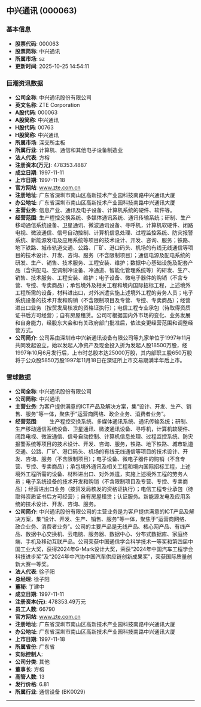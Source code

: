 ## 中兴通讯 (000063)

### 基本信息

- **股票代码**: 000063
- **股票简称**: 中兴通讯
- **所属市场**: sz
- **更新时间**: 2025-10-25 14:54:11

### 巨潮资讯数据

- **公司全称**: 中兴通讯股份有限公司
- **英文名称**: ZTE Corporation
- **A股代码**: 000063
- **A股简称**: 中兴通讯
- **H股代码**: 00763
- **H股简称**: 中兴通讯
- **所属市场**: 深交所主板
- **所属行业**: 计算机、通信和其他电子设备制造业
- **法人代表**: 方榕
- **注册资本(万元)**: 478353.4887
- **成立日期**: 1997-11-11
- **上市日期**: 1997-11-18
- **官方网站**: www.zte.com.cn
- **注册地址**: 广东省深圳市南山区高新技术产业园科技南路中兴通讯大厦
- **办公地址**: 广东省深圳市南山区高新技术产业园科技南路中兴通讯大厦
- **主营业务**: 信息产业、通讯及电子设备、计算机系统的硬件、软件等。
- **经营范围**: 生产程控交换系统、多媒体通讯系统、通讯传输系统；研制、生产移动通信系统设备、卫星通讯、微波通讯设备、寻呼机，计算机软硬件、闭路电视、微波通信、信号自动控制、计算机信息处理、过程监控系统、防灾报警系统、新能源发电及应用系统等项目的技术设计、开发、咨询、服务；铁路、地下铁路、城市轨道交通、公路、厂矿、港口码头、机场的有线无线通信等项目的技术设计、开发、咨询、服务（不含限制项目）；通信电源及配电系统的研发、生产、销售、技术服务、工程安装、维护；数据中心基础设施及配套产品（含供配电、空调制冷设备、冷通道、智能化管理系统等）的研发、生产、销售、技术服务、工程安装、维护；电子设备、微电子器件的购销（不含专营、专控、专卖商品）；承包境外及相关工程和境内国际招标工程，上述境外工程所需的设备，材料进出口，对外派遣实施上述境外工程的劳务人员；电子系统设备的技术开发和购销（不含限制项目及专营、专控、专卖商品）；经营进出口业务（按贸发局核发的资格证执行）；电信工程专业承包（待取得资质证书后方可经营）；自有房屋租赁。公司可根据国内外市场的变化、业务发展和自身能力，经股东大会和有关政府部门批准后，依法变更经营范围和调整经营方式。
- **公司简介**: 公司系由深圳市中兴新通讯设备有限公司等九家单位于1997年11月共同发起设立，始以发起人净资产及现金投入折为发起人股18500万股，经1997年10月6月发行后，上市时总股本达25000万股，其内部职工股650万股将于公众股5850万股1997年11月18日在深证所上市交易期满半年后上市。

### 雪球数据

- **公司全称**: 中兴通讯股份有限公司
- **公司简称**: 中兴通讯
- **主营业务**: 为客户提供满意的ICT产品及解决方案，集“设计、开发、生产、销售、服务”等一体，聚焦于“运营商网络、政企业务、消费者业务”。
- **经营范围**: 　　生产程控交换系统、多媒体通讯系统、通讯传输系统；研制、生产移动通信系统设备、卫星通讯、微波通讯设备、寻呼机，计算机软硬件、闭路电视、微波通信、信号自动控制、计算机信息处理、过程监控系统、防灾报警系统等项目的技术设计、开发、咨询、服务，铁路、地下铁路、城市轨道交通、公路、厂矿、港口码头、机场的有线无线通信等项目的技术设计、开发、咨询、服务（不含限制项目）；电子设备、微电子器件的购销（不含专营、专控、专卖商品）；承包境外通讯及相关工程和境内国际招标工程，上述境外工程所需的设备、材料进出口、对外派遣，实施上述境外工程的劳务人员；电子系统设备的技术开发和购销（不含限制项目及专营、专控、专卖商品）；经营进出口业务（按贸发局核发的资格证执行）；电信工程专业承包（待取得资质证书后方可经营）；自有房屋租赁；认证服务。新能源发电及应用系统的技术设计、开发、咨询、服务。
- **公司简介**: 中兴通讯股份有限公司的主营业务是为客户提供满意的ICT产品及解决方案，集“设计、开发、生产、销售、服务”等一体，聚焦于“运营商网络、政企业务、消费者业务”。公司的主要产品是无线产品、核心网产品、有线产品、数据中心交换机、云电脑、服务器、数据中心、分布式数据库、家庭终端、手机及移动互联产品。公司荣获中国通信学会科学技术一等奖和第四届中国工业大奖，获得2024年G-Mark设计大奖，荣获“2024年中国汽车工程学会科技进步奖”及“2024年中汽协中国汽车供应链创新成果奖”，荣获国际质量创新大赛一等奖。
- **法人代表**: 徐子阳
- **总经理**: 徐子阳
- **董秘**: 丁建中
- **成立日期**: 1997-11-11
- **注册资本(元)**: 478353.49万元
- **员工人数**: 66790
- **官方网站**: www.zte.com.cn
- **注册地址**: 广东省深圳市南山区高新技术产业园科技南路中兴通讯大厦
- **办公地址**: 广东省深圳市南山区高新技术产业园科技南路中兴通讯大厦
- **上市日期**: 1997-11-18
- **所属省份**: 广东省
- **实际控制人**: 
- **公司分类**: 其他
- **董事长**: 方榕
- **高管人数**: 13
- **发行价格**: 6.81
- **所属行业**: 通信设备 (BK0029)

---